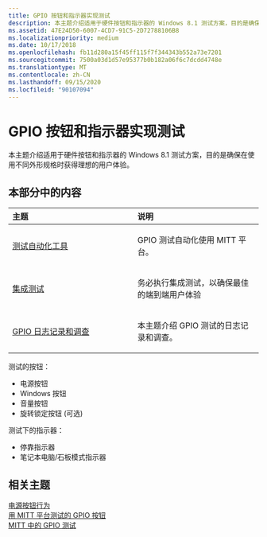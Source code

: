 ```yaml
---
title: GPIO 按钮和指示器实现测试
description: 本主题介绍适用于硬件按钮和指示器的 Windows 8.1 测试方案，目的是确保在使用不同外形规格时获得理想的用户体验。
ms.assetid: 47E24D50-6007-4CD7-91C5-2D72788106B8
ms.localizationpriority: medium
ms.date: 10/17/2018
ms.openlocfilehash: fb11d280a15f45ff115f7f344343b552a73e7201
ms.sourcegitcommit: 7500a03d1d57e95377b0b182a06f6c7dcdd4748e
ms.translationtype: MT
ms.contentlocale: zh-CN
ms.lasthandoff: 09/15/2020
ms.locfileid: "90107094"
---
```

# <a name="gpio-buttons-and-indicators-supplemental-testing"></a>GPIO 按钮和指示器实现测试


本主题介绍适用于硬件按钮和指示器的 Windows 8.1 测试方案，目的是确保在使用不同外形规格时获得理想的用户体验。

## <a name="span-idin_this_sectionspanin-this-section"></a><span id="in_this_section"></span>本部分中的内容


<table>
<colgroup>
<col width="50%" />
<col width="50%" />
</colgroup>
<thead>
<tr class="header">
<th align="left">主题</th>
<th align="left">说明</th>
</tr>
</thead>
<tbody>
<tr class="odd">
<td align="left"><p><a href="test-automation-tools.md" data-raw-source="[Test automation tools](test-automation-tools.md)">测试自动化工具</a></p></td>
<td align="left"><p>GPIO 测试自动化使用 MITT 平台。</p></td>
</tr>
<tr class="even">
<td align="left"><p><a href="integration-testing.md" data-raw-source="[Integration testing](integration-testing.md)">集成测试</a></p></td>
<td align="left"><p>务必执行集成测试，以确保最佳的端到端用户体验</p></td>
</tr>
<tr class="odd">
<td align="left"><p><a href="gpio-logging-and-investigations.md" data-raw-source="[GPIO logging and investigations](gpio-logging-and-investigations.md)">GPIO 日志记录和调查</a></p></td>
<td align="left"><p>本主题介绍 GPIO 测试的日志记录和调查。</p></td>
</tr>
</tbody>
</table>

 

测试的按钮：

-   电源按钮
-   Windows 按钮
-   音量按钮
-   旋转锁定按钮 (可选) 

测试下的指示器：

-   停靠指示器
-   笔记本电脑/石板模式指示器

## <a name="span-idrelated_topicsspanrelated-topics"></a><span id="related_topics"></span>相关主题
[电源按钮行为](/collaborate/connect-redirect?DownloadID=47452)  
[用 MITT 平台测试的 GPIO 按钮](/collaborate/connect-redirect?DownloadID=48735)  
[MITT 中的 GPIO 测试](../spb/gpio-tests-in-mitt.md)